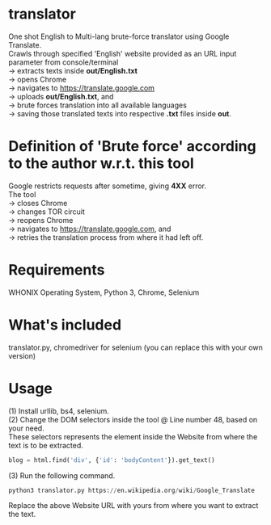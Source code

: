 # translator
One shot English to Multi-lang brute-force translator using Google Translate.  
Crawls through specified 'English' website provided as an URL input parameter from console/terminal  
-> extracts texts inside **out/English.txt**  
-> opens Chrome  
-> navigates to https://translate.google.com  
-> uploads **out/English.txt**, and  
-> brute forces translation into all available languages  
-> saving those translated texts into respective **.txt** files inside **out**.
# Definition of 'Brute force' according to the author w.r.t. this tool
Google restricts requests after sometime, giving **4XX** error.  
The tool  
-> closes Chrome  
-> changes TOR circuit  
-> reopens Chrome  
-> navigates to https://translate.google.com, and  
-> retries the translation process from where it had left off.
# Requirements
WHONIX Operating System, Python 3, Chrome, Selenium
# What's included
translator.py, chromedriver for selenium (you can replace this with your own version)
# Usage
(1) Install urllib, bs4, selenium.  
(2) Change the DOM selectors inside the tool @ Line number 48, based on your need.  
These selectors represents the element inside the Website from where the text is to be extracted.
```python
blog = html.find('div', {'id': 'bodyContent'}).get_text()
```
(3) Run the following command.
```python
python3 translator.py https://en.wikipedia.org/wiki/Google_Translate
```
Replace the above Website URL with yours from where you want to extract the text.
